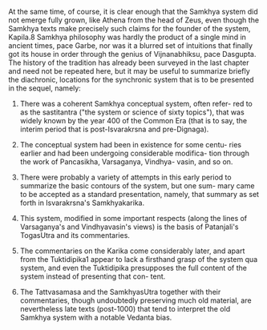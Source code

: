 At the same time, of course, it is clear enough that the Samkhya system did not emerge fully grown, like Athena from the head of Zeus, even though the Samkhya texts make precisely such claims for the founder of the system, Kapila.8 Samkhya philosophy was hardly the product of a single mind in ancient times, pace Garbe, nor was it a blurred set of intuitions that finally got its house in order through the genius of Vijnanabhiksu, pace Dasgupta. The history of the tradition has already been surveyed in the last chapter and need not be repeated here, but it may be useful to summarize briefly the diachronic, locations for the synchronic system that is to be presented in the sequel, namely:

1. There was a coherent Samkhya conceptual system, often refer- red to as the sastitantra ("the system or science of sixty topics"),  that was widely known by the year 400 of the Common Era (that is to say, the interim period that is post-Isvarakrsna and pre-Dignaga). 

2. The conceptual system had been in existence for some centu- ries earlier and had been undergoing considerable modifica- tion through the work of Pancasikha, Varsaganya, Vindhya- vasin, and so on.

3. There were probably a variety of attempts in this early period  to summarize the basic contours of the system, but one sum- mary came to be accepted as a standard presentation, namely,  that summary as set forth in Isvarakrsna's Samkhyakarika.

4. This system, modified in some important respects (along the lines of Varsaganya's and Vindhyavasin's views) is the basis of Patanjali's TogasUtra and its commentaries. 

5. The commentaries on the Karika come considerably later, and apart from the Tuktidipika1 appear to lack a firsthand grasp of the system qua system, and even the Tuktidipika presupposes  the full content of the system instead of presenting that con- tent.

6. The Tattvasamasa and the SamkhyasUtra together with their commentaries, though undoubtedly preserving much old material, are nevertheless late texts (post-1000) that tend to interpret the old Samkhya system with a notable Vedanta bias.
